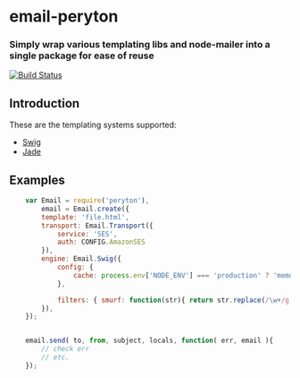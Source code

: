 email-peryton
=============
### Simply wrap various templating libs and node-mailer into a single package for ease of reuse

[![Build Status](https://drone.io/github.com/mvhenten/peryton/status.png)](https://drone.io/github.com/mvhenten/peryton/latest)

Introduction
------------

These are the templating systems supported: 

- [Swig](https://github.com/paularmstrong/swig)
- [Jade](https://github.com/visionmedia/jade)

Examples
--------


```javascript
    var Email = require('peryton'),
        email = Email.create({
        template: 'file.html',
        transport: Email.Transport({
            service: 'SES',
            auth: CONFIG.AmazonSES
        }),
        engine: Email.Swig({
            config: {
                cache: process.env['NODE_ENV'] === 'production' ? 'memory' : false,
            },

            filters: { smurf: function(str){ return str.replace(/\w+/g,'smurf') } }
        }),
    });


    email.send( to, from, subject, locals, function( err, email ){
        // check err
        // etc.
    });
```


